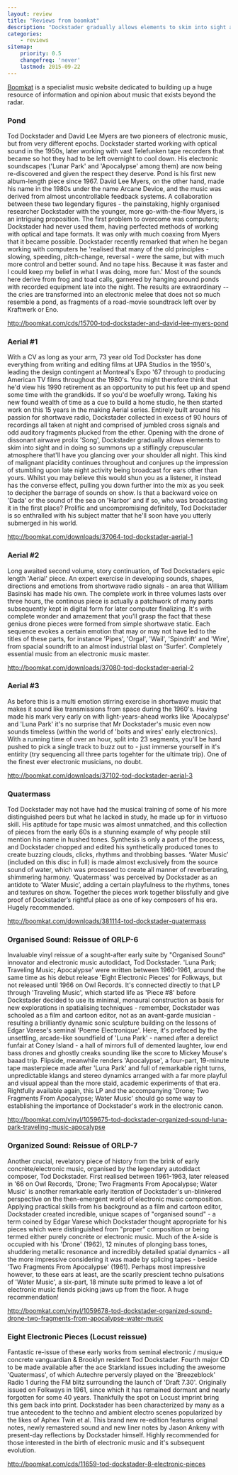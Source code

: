 ```yaml
---
layout: review
title: "Reviews from boomkat"
description: "Dockstader gradually allows elements to skim into sight and in doing so summons up a stiflingly crepuscular atmosphere that'll have you glancing over your shoulder all night"
categories:
    - reviews
sitemap:
    priority: 0.5
    changefreq: 'never'
    lastmod: 2015-09-22
---
```


[Boomkat](http://www.boomkat.com) is a specialist music website dedicated to building up a huge resource of information and opinion about music that exists beyond the radar.

### Pond

Tod Dockstader and David Lee Myers are two pioneers of electronic music, but from very different epochs. Dockstader started working with optical sound in the 1950s, later working with vast Telefunken tape recorders that became so hot they had to be left overnight to cool down. His electronic soundscapes ('Lunar Park' and 'Apocalypse' among them) are now being re-discovered and given the respect they deserve. Pond is his first new album-length piece since 1967. David Lee Myers, on the other hand, made his name in the 1980s under the name Arcane Device, and the music was derived from almost uncontrollable feedback systems. A collaboration between these two legendary figures - the painstaking, highly organised researcher Dockstader with the younger, more go-with-the-flow Myers, is an intriguing proposition. The first problem to overcome was computers; Dockstader had never used them, having perfected methods of working with optical and tape formats. It was only with much coaxing from Myers that it became possible. Dockstader recently remarked that when he began working with computers he 'realised that many of the old principles - slowing, speeding, pitch-change, reversal - were the same, but with much more control and better sound. And no tape hiss. Because it was faster and I could keep my belief in what I was doing, more fun.' Most of the sounds here derive from frog and toad calls, garnered by hanging around ponds with recorded equipment late into the night. The results are extraordinary -- the cries are transformed into an electronic melee that does not so much resemble a pond, as fragments of a road-movie soundtrack left over by Kraftwerk or Eno.

<http://boomkat.com/cds/15700-tod-dockstader-and-david-lee-myers-pond>

### Aerial #1

With a CV as long as your arm, 73 year old Tod Dockster has done everything from writing and editing films at UPA Studios in the 1950's, leading the design contingent at Montreal's Expo '67 through to producing American TV films throughout the 1980's. You might therefore think that he'd view his 1990 retirement as an opportunity to put his feet up and spend some time with the grandkids. If so you'd be woefully wrong. Taking his new found wealth of time as a cue to build a home studio, he then started work on this 15 years in the making Aerial series. Entirely built around his passion for shortwave radio, Dockstader collected in excess of 90 hours of recordings all taken at night and comprised of jumbled cross signals and odd auditory fragments plucked from the ether. Opening with the drone of dissonant airwave prolix 'Song', Dockstader gradually allows elements to skim into sight and in doing so summons up a stiflingly crepuscular atmosphere that'll have you glancing over your shoulder all night. This kind of malignant placidity continues throughout and conjures up the impression of stumbling upon late night activity being broadcast for ears other than yours. Whilst you may believe this would shun you as a listener, it instead has the converse effect, pulling you down further into the mix as you seek to decipher the barrage of sounds on show. Is that a backward voice on 'Dada' or the sound of the sea on 'Harbor' and if so, who was broadcasting it in the first place? Prolific and uncompromising definitely, Tod Dockstader is so enthralled with his subject matter that he'll soon have you utterly submerged in his world.

<http://boomkat.com/downloads/37064-tod-dockstader-aerial-1>

### Aerial #2

Long awaited second volume, story continuation, of Tod Dockstaders epic length 'Aerial' piece. An expert exercise in developing sounds, shapes, directions and emotions from shortwave radio signals - an area that William Basinski has made his own. The complete work in three volumes lasts over three hours, the continous piece is actually a patchwork of many parts subsequently kept in digital form for later computer finalizing. It's with complete wonder and amazement that you'll grasp the fact that these genius drone pieces were formed from simple shortwave static. Each sequence evokes a certain emotion that may or may not have led to the titles of these parts, for instance 'Pipes', 'Orgal', 'Wail', 'Spindrift' and 'Wire', from spacial soundrift to an almost industrial blast on 'Surfer'. Completely essential music from an electronic music master.

<http://boomkat.com/downloads/37080-tod-dockstader-aerial-2>

### Aerial #3

As before this is a multi emotion stirring exercise in shortwave music that makes it sound like transmissions from space during the 1960's. Having made his mark very early on with light-years-ahead works like 'Apocalypse' and 'Luna Park' it's no surprise that Mr Dockstader's music even now sounds timeless (within the world of 'bolts and wires' early electronics). With a running time of over an hour, split into 23 segments, you'll be hard pushed to pick a single track to buzz out to - just immerse yourself in it's entirity (try sequencing all three parts togehter for the ultimate trip). One of the finest ever electronic musicians, no doubt.

<http://boomkat.com/downloads/37102-tod-dockstader-aerial-3>

### Quatermass

Tod Dockstader may not have had the musical training of some of his more distinguished peers but what he lacked in study, he made up for in virtuoso skill. His aptitude for tape music was almost unmatched, and this collection of pieces from the early 60s is a stunning example of why people still mention his name in hushed tones. Synthesis is only a part of the process, and Dockstader chopped and edited his synthetically produced tones to create buzzing clouds, clicks, rhythms and throbbing basses. ‘Water Music’ (included on this disc in full) is made almost exclusively from the source sound of water, which was processed to create all manner of reverberating, shimmering harmony. ‘Quatermass’ was perceived by Dockstader as an antidote to ‘Water Music’, adding a certain playfulness to the rhythms, tones and textures on show. Together the pieces work together blissfully and give proof of Dockstader’s rightful place as one of key composers of his era. Hugely recommended.

<http://boomkat.com/downloads/381114-tod-dockstader-quatermass>

### Organised Sound: Reissue of ORLP-6

Invaluable vinyl reissue of a sought-after early suite by "Organised Sound" innovator and electronic music autodidact, Tod Dockstader. 'Luna Park; Traveling Music; Apocalypse' were written between 1960-1961, around the same time as his debut release 'Eight Electronic Pieces' for Folkways, but not released until 1966 on Owl Records. It's connected directly to that LP through 'Traveling Music', which started life as 'Piece #8' before Dockstader decided to use its minimal, monaural construction as basis for new explorations in spatialising techniques - remember, Dockstader was schooled as a film and cartoon editor, not as an avant-garde musician - resulting a brilliantly dynamic sonic sculpture building on the lessons of Edgar Varese's seminal 'Poeme Electronique'. Here, it's prefaced by the unsettling, arcade-like soundfield of 'Luna Park' - named after a derelict funfair at Coney Island - a hall of mirrors full of demented laughter, low end bass drones and ghostly creaks sounding like the score to Mickey Mouse's baaad trip. Flipside, meanwhile renders 'Apocalypse', a four-part, 19-minute tape masterpiece made after 'Luna Park' and full of remarkable right turns, unpredictable klangs and stereo dynamics arranged with a far more playful and visual appeal than the more staid, academic experiments of that era. Rightfully available again, this LP and the accompanying 'Drone; Two Fragments From Apocalypse; Water Music' should go some way to establishing the importance of Dockstader's work in the electronic canon.

<http://boomkat.com/vinyl/1059675-tod-dockstader-organized-sound-luna-park-traveling-music-apocalypse>

### Organized Sound: Reissue of ORLP-7

Another crucial, revelatory piece of history from the brink of early concrète/electronic music, organised by the legendary autodidact composer, Tod Dockstader. First realised between 1961-1963, later released in '66 on Owl Records, 'Drone; Two Fragments From Apocalypse; Water Music' is another remarkable early iteration of Dockstader's un-blinkered perspective on the then-emergent world of electronic music composition. Applying practical skills from his background as a film and cartoon editor, Dockstader created incredible, unique scapes of "organised sound" - a term coined by Edgar Varese which Dockstader thought appropriate for his pieces which were distinguished from "proper" composition or being termed either purely concrète or electronic music. Much of the A-side is occupied with his 'Drone' (1962), 12 minutes of plonging bass tones, shuddering metallic resonance and incredibly detailed spatial dynamics - all the more impressive considering it was made by splicing tapes - beside 'Two Fragments From Apocalypse' (1961). Perhaps most impressive however, to these ears at least, are the scarily prescient techno pulsations of 'Water Music', a six-part, 18 minute suite primed to leave a lot of electronic music fiends picking jaws up from the floor. A huge recommendation!

<http://boomkat.com/vinyl/1059678-tod-dockstader-organized-sound-drone-two-fragments-from-apocalypse-water-music>

### Eight Electronic Pieces (Locust reissue)

Fantastic re-issue of these early works from seminal electronic / musique concrete vanguardian & Brooklyn resident Tod Dockstader. Fourth major CD  to be made available after the ace Starkland issues including the awesome 'Quatermass', of which Autechre perversly played on the 'Breezeblock' Radio 1 during the FM blitz surrounding the launch of 'Draft 7.30'. Originally issued on Folkways in 1961, since which it has remained dormant and nearly forgotten for some 40 years. Thankfully the spot on Locust imprint bring this gem back into print. Dockstader has been characterized by many as a true antecedent to the techno and ambient electro scenes popularized by the likes of Aphex Twin et al. This brand new re-edition features original notes, newly remastered sound and new liner notes by Jason Ankeny with present-day reflections by Dockstader himself. Highly recommended for those interested in the birth of electronic music and it's subsequent evolution.

<http://boomkat.com/cds/11659-tod-dockstader-8-electronic-pieces>